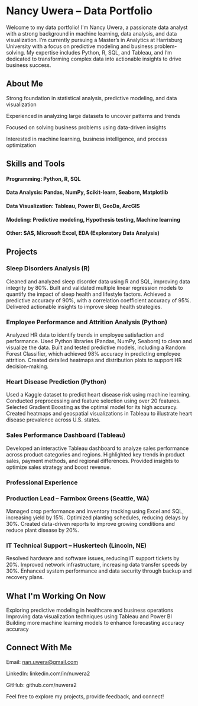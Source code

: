 #  Nancy Uwera – Data Portfolio
Welcome to my data portfolio!  I'm Nancy Uwera, a passionate data analyst with a strong background in machine learning, data analysis, and data visualization. I’m currently pursuing a Master’s in Analytics at Harrisburg University with a focus on predictive modeling and business problem-solving. My expertise includes Python, R, SQL, and Tableau, and I’m dedicated to transforming complex data into actionable insights to drive business success.
## About Me
Strong foundation in statistical analysis, predictive modeling, and data visualization

Experienced in analyzing large datasets to uncover patterns and trends

Focused on solving business problems using data-driven insights

Interested in machine learning, business intelligence, and process optimization
## Skills and Tools
#### Programming: Python, R, SQL
#### Data Analysis: Pandas, NumPy, Scikit-learn, Seaborn, Matplotlib
#### Data Visualization: Tableau, Power BI, GeoDa, ArcGIS
#### Modeling: Predictive modeling, Hypothesis testing, Machine learning
#### Other: SAS, Microsoft Excel, EDA (Exploratory Data Analysis)
## Projects
### Sleep Disorders Analysis (R)
Cleaned and analyzed sleep disorder data using R and SQL, improving data integrity by 80%.
Built and validated multiple linear regression models to quantify the impact of sleep health and lifestyle factors.
Achieved a predictive accuracy of 90%, with a correlation coefficient accuracy of 95%.
Delivered actionable insights to improve sleep health strategies.
### Employee Performance and Attrition Analysis (Python)
Analyzed HR data to identify trends in employee satisfaction and performance.
Used Python libraries (Pandas, NumPy, Seaborn) to clean and visualize the data.
Built and tested predictive models, including a Random Forest Classifier, which achieved 98% accuracy in predicting employee attrition.
Created detailed heatmaps and distribution plots to support HR decision-making.
###  Heart Disease Prediction (Python)
Used a Kaggle dataset to predict heart disease risk using machine learning.
Conducted preprocessing and feature selection using over 20 features.
Selected Gradient Boosting as the optimal model for its high accuracy.
Created heatmaps and geospatial visualizations in Tableau to illustrate heart disease prevalence across U.S. states.
### Sales Performance Dashboard (Tableau)
Developed an interactive Tableau dashboard to analyze sales performance across product categories and regions.
Highlighted key trends in product sales, payment methods, and regional differences.
Provided insights to optimize sales strategy and boost revenue.
### Professional Experience
### Production Lead – Farmbox Greens (Seattle, WA)
Managed crop performance and inventory tracking using Excel and SQL, increasing yield by 15%.
Optimized planting schedules, reducing delays by 30%.
Created data-driven reports to improve growing conditions and reduce plant disease by 20%.
### IT Technical Support – Huskertech (Lincoln, NE)
Resolved hardware and software issues, reducing IT support tickets by 20%.
Improved network infrastructure, increasing data transfer speeds by 30%.
Enhanced system performance and data security through backup and recovery plans.
## What I'm Working On Now
Exploring predictive modeling in healthcare and business operations
Improving data visualization techniques using Tableau and Power BI
Building more machine learning models to enhance forecasting accuracy
accuracy
## Connect With Me

Email: nan.uwera@gmail.com

LinkedIn: linkedin.com/in/nuwera2

GitHub: github.com/nuwera2

Feel free to explore my projects, provide feedback, and connect! 


